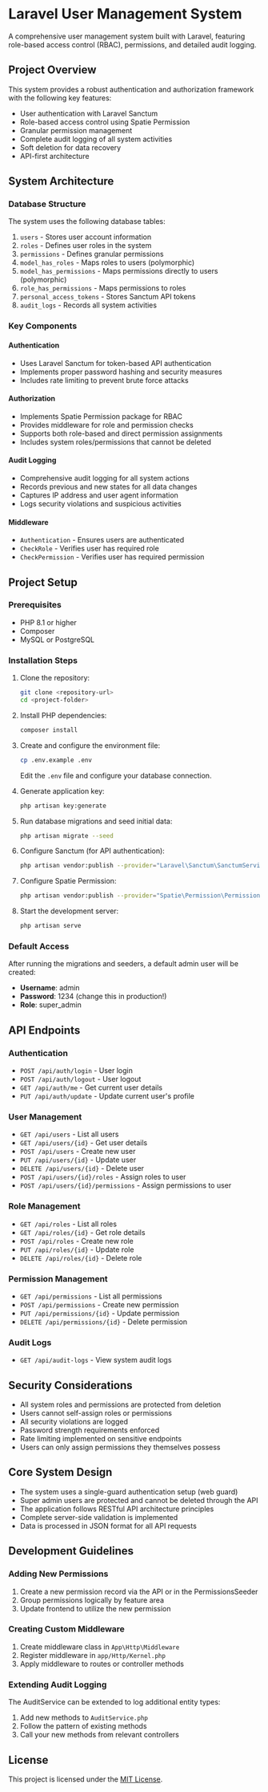 # Laravel User Management System

A comprehensive user management system built with Laravel, featuring role-based access control (RBAC), permissions, and detailed audit logging.

## Project Overview

This system provides a robust authentication and authorization framework with the following key features:

- User authentication with Laravel Sanctum
- Role-based access control using Spatie Permission
- Granular permission management
- Complete audit logging of all system activities
- Soft deletion for data recovery
- API-first architecture

## System Architecture

### Database Structure

The system uses the following database tables:

1. `users` - Stores user account information
2. `roles` - Defines user roles in the system
3. `permissions` - Defines granular permissions
4. `model_has_roles` - Maps roles to users (polymorphic)
5. `model_has_permissions` - Maps permissions directly to users (polymorphic)
6. `role_has_permissions` - Maps permissions to roles
7. `personal_access_tokens` - Stores Sanctum API tokens
8. `audit_logs` - Records all system activities

### Key Components

#### Authentication

- Uses Laravel Sanctum for token-based API authentication
- Implements proper password hashing and security measures
- Includes rate limiting to prevent brute force attacks

#### Authorization

- Implements Spatie Permission package for RBAC
- Provides middleware for role and permission checks
- Supports both role-based and direct permission assignments
- Includes system roles/permissions that cannot be deleted

#### Audit Logging

- Comprehensive audit logging for all system actions
- Records previous and new states for all data changes
- Captures IP address and user agent information
- Logs security violations and suspicious activities

#### Middleware

- `Authentication` - Ensures users are authenticated
- `CheckRole` - Verifies user has required role
- `CheckPermission` - Verifies user has required permission

## Project Setup

### Prerequisites

- PHP 8.1 or higher
- Composer
- MySQL or PostgreSQL

### Installation Steps

1. Clone the repository:
   ```bash
   git clone <repository-url>
   cd <project-folder>
   ```

2. Install PHP dependencies:
   ```bash
   composer install
   ```

3. Create and configure the environment file:
   ```bash
   cp .env.example .env
   ```
   Edit the `.env` file and configure your database connection.

4. Generate application key:
   ```bash
   php artisan key:generate
   ```

5. Run database migrations and seed initial data:
   ```bash
   php artisan migrate --seed
   ```

6. Configure Sanctum (for API authentication):
   ```bash
   php artisan vendor:publish --provider="Laravel\Sanctum\SanctumServiceProvider"
   ```

7. Configure Spatie Permission:
   ```bash
   php artisan vendor:publish --provider="Spatie\Permission\PermissionServiceProvider"
   ```

8. Start the development server:
   ```bash
   php artisan serve
   ```

### Default Access

After running the migrations and seeders, a default admin user will be created:

- **Username**: admin
- **Password**: 1234 (change this in production!)
- **Role**: super_admin

## API Endpoints

### Authentication

- `POST /api/auth/login` - User login
- `POST /api/auth/logout` - User logout
- `GET /api/auth/me` - Get current user details
- `PUT /api/auth/update` - Update current user's profile

### User Management

- `GET /api/users` - List all users
- `GET /api/users/{id}` - Get user details
- `POST /api/users` - Create new user
- `PUT /api/users/{id}` - Update user
- `DELETE /api/users/{id}` - Delete user
- `POST /api/users/{id}/roles` - Assign roles to user
- `POST /api/users/{id}/permissions` - Assign permissions to user

### Role Management

- `GET /api/roles` - List all roles
- `GET /api/roles/{id}` - Get role details
- `POST /api/roles` - Create new role
- `PUT /api/roles/{id}` - Update role
- `DELETE /api/roles/{id}` - Delete role

### Permission Management

- `GET /api/permissions` - List all permissions
- `POST /api/permissions` - Create new permission
- `PUT /api/permissions/{id}` - Update permission
- `DELETE /api/permissions/{id}` - Delete permission

### Audit Logs

- `GET /api/audit-logs` - View system audit logs



## Security Considerations

- All system roles and permissions are protected from deletion
- Users cannot self-assign roles or permissions
- All security violations are logged
- Password strength requirements enforced
- Rate limiting implemented on sensitive endpoints
- Users can only assign permissions they themselves possess

## Core System Design

- The system uses a single-guard authentication setup (web guard)
- Super admin users are protected and cannot be deleted through the API
- The application follows RESTful API architecture principles
- Complete server-side validation is implemented
- Data is processed in JSON format for all API requests

## Development Guidelines

### Adding New Permissions

1. Create a new permission record via the API or in the PermissionsSeeder
2. Group permissions logically by feature area
3. Update frontend to utilize the new permission

### Creating Custom Middleware

1. Create middleware class in `App\Http\Middleware`
2. Register middleware in `app/Http/Kernel.php`
3. Apply middleware to routes or controller methods

### Extending Audit Logging

The AuditService can be extended to log additional entity types:

1. Add new methods to `AuditService.php`
2. Follow the pattern of existing methods
3. Call your new methods from relevant controllers



## License

This project is licensed under the [MIT License](LICENSE.md).
